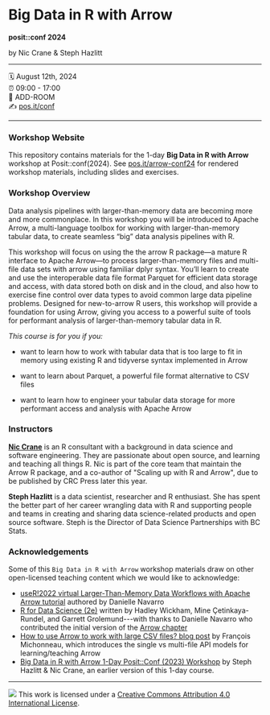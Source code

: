 # Big Data in R with Arrow

**posit::conf 2024**

by Nic Crane & Steph Hazlitt

------------------------------------------------------------------------

:spiral_calendar: August 12th, 2024\
:alarm_clock: 09:00 - 17:00\
:hotel: ADD-ROOM\
:writing_hand: [pos.it/conf](http://pos.it/conf)

------------------------------------------------------------------------

### Workshop Website

This repository contains materials for the 1-day **Big Data in R with Arrow** workshop at Posit::conf(2024). See [pos.it/arrow-conf24](https://pos.it/arrow-conf24) for rendered workshop materials, including slides and exercises.

### Workshop Overview

Data analysis pipelines with larger-than-memory data are becoming more and more commonplace. In this workshop you will be introduced to Apache Arrow, a multi-language toolbox for working with larger-than-memory tabular data, to create seamless “big” data analysis pipelines with R.

This workshop will focus on using the the arrow R package—a mature R interface to Apache Arrow—to process larger-than-memory files and multi-file data sets with arrow using familiar dplyr syntax. You’ll learn to create and use the interoperable data file format Parquet for efficient data storage and access, with data stored both on disk and in the cloud, and also how to exercise fine control over data types to avoid common large data pipeline problems. Designed for new-to-arrow R users, this workshop will provide a foundation for using Arrow, giving you access to a powerful suite of tools for performant analysis of larger-than-memory tabular data in R.

*This course is for you if you:*

-   want to learn how to work with tabular data that is too large to fit in memory using existing R and tidyverse syntax implemented in Arrow

-   want to learn about Parquet, a powerful file format alternative to CSV files

-   want to learn how to engineer your tabular data storage for more performant access and analysis with Apache Arrow

### Instructors

[**Nic Crane**](https://niccrane.com) is an R consultant with a background in data science and software engineering. They are passionate about open source, and learning and teaching all things R. Nic is part of the core team that maintain the Arrow R package, and a co-author of "Scaling up with R and Arrow", due to be published by CRC Press later this year.

**Steph Hazlitt** is a data scientist, researcher and R enthusiast. She has spent the better part of her career wrangling data with R and supporting people and teams in creating and sharing data science-related products and open source software. Steph is the Director of Data Science Partnerships with BC Stats.

### Acknowledgements

Some of this `Big Data in R with Arrow` workshop materials draw on other open-licensed teaching content which we would like to acknowledge:

-   [useR!2022 virtual Larger-Than-Memory Data Workflows with Apache Arrow tutorial](https://github.com/djnavarro/arrow-user2022) authored by Danielle Navarro
-   [R for Data Science (2e)](https://r4ds.hadley.nz/) written by Hadley Wickham, Mine Çetinkaya-Rundel, and Garrett Grolemund---with thanks to Danielle Navarro who contributed the initial version of the [Arrow chapter](https://r4ds.hadley.nz/arrow)
-   [How to use Arrow to work with large CSV files? blog post](https://francoismichonneau.net/2022/10/import-big-csv/) by François Michonneau, which introduces the single vs multi-file API models for learning/teaching Arrow
-   [Big Data in R with Arrow 1-Day Posit::Conf (2023) Workshop](https://posit-conf-2023.github.io/arrow/) by Steph Hazlitt & Nic Crane, an earlier version of this 1-day course.

------------------------------------------------------------------------

![](https://i.creativecommons.org/l/by/4.0/88x31.png) This work is licensed under a [Creative Commons Attribution 4.0 International License](https://creativecommons.org/licenses/by/4.0/).
